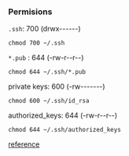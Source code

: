 ### Permisions

`.ssh`: 700 (drwx------)

```
chmod 700 ~/.ssh 
```

`*.pub` : 644 (-rw-r--r--)

```
chmod 644 ~/.ssh/*.pub 
```

private keys: 600 (-rw-------)
```
chmod 600 ~/.ssh/id_rsa 
```

authorized_keys: 644 (-rw-r--r--)
```
chmod 644 ~/.ssh/authorized_keys
```


[reference](https://superuser.com/questions/215504/permissions-on-private-key-in-ssh-folder)
